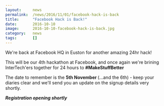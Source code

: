 ```yaml
---
layout: 	news
permalink:	/news/2016/11/01/facebook-hack-is-back
title:		"Facebook Hack is Back!"
date:		2016-10-10
image: 		2016-10-10-facebook-hack-is-back.jpg
category:	news
tags:		[]
---
```


We're back at Facebook HQ in Euston for another amazing 24hr hack! 
  
  This will be our 4th hackathon at Facebook, and once again we're brining InterTech'ers together for 24 hours to <b>#MakeStuffBetter</b>
  
  The date to remember is the <b>5th November </b>(...and the 6th) - keep your diaries clear and we'll send you an update on the signup details very shortly. 
 
 <i><b>Registration opening shortly</b></i>